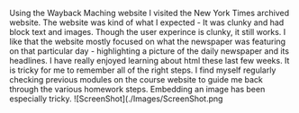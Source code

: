 Using the Wayback Maching website I visited the New York Times archived website. The website was kind of what I expected - It was clunky and had block text and images. Though the user experince is clunky, it still works. I like that the website mostly focused on what the newspaper was featuring on that particular day - highlighting a picture of the daily newspaper and its headlines.
I have really enjoyed learning about html these last few weeks. It is tricky for me to remember all of the right steps. I find myself regularly checking previous modules on the course website to guide me back through the various homework steps. Embedding an image has been especially tricky.
![ScreenShot](./Images/ScreenShot.png
